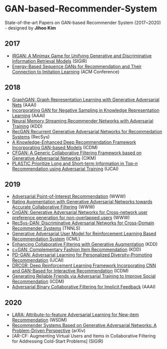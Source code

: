 # GAN-based-Recommender-System
State-of-the-art Papers on GAN-based Recommender System (2017~2020) - designed by **Jihoo Kim**

## 2017
* [IRGAN: A Minimax Game for Unifying Generative and Discriminative Information Retrieval Models](https://arxiv.org/pdf/1705.10513.pdf) (SIGIR)
* [Energy-Based Sequence GANs for Recommendation and Their Connection to Imitation Learning](https://arxiv.org/pdf/1706.09200.pdf) (ACM Conference)

## 2018
* [GraphGAN: Graph Representation Learning with Generative Adversarial Nets](https://arxiv.org/pdf/1711.08267.pdf) (AAAI)
* [Incorporating GAN for Negative Sampling in Knowledge Representation Learning](https://aaai.org/ocs/index.php/AAAI/AAAI18/paper/view/16094/15907) (AAAI)
* [Neural Memory Streaming Recommender Networks with Adversarial Training](https://www.kdd.org/kdd2018/accepted-papers/view/neural-memory-streaming-recommender-networks-with-adversarial-training) (KDD)
* [RecGAN Recurrent Generative Adversarial Networks for Recommedation Systems](http://www.brianlim.net/wordpress/wp-content/uploads/2018/08/recsys2018-recgan-recommender.pdf) (RecSys)
* [A Knowledge-Enhanced Deep Recommendation Framework Incorporating GAN-based Models](http://gdm.fudan.edu.cn/GDMWiki/attach/By%20year/Yang_ICDM18final.pdf) (ICDM)
* [CFGAN: A Generic Collaborative Filtering Framework based on Generative Adversarial Networks](https://dl.acm.org/citation.cfm?id=3271743) (CIKM)
* [PLASTIC Prioritize Long and Short-term Information in Top-n Recommendation using Adversarial Training](https://www.ijcai.org/proceedings/2018/0511.pdf) (IJCAI)


## 2019
* [Adversarial Point-of-Interest Recommendation](http://www.terpconnect.umd.edu/~kpzhang/paper/Adversarial_POI.pdf) (WWW)
* [Rating Augmentation with Generative Adversarial Networks towards Accurate Collaborative Filtering](https://dl.acm.org/citation.cfm?id=3313413) (WWW)
* [CnGAN: Generative Adversarial Networks for Cross-network user preference generation for non-overlapped users](https://dl.acm.org/citation.cfm?id=3308558.3313733) (WWW)
* [RecSys-DAN: Discriminative Adversarial Networks for Cross-Domain Recommender Systems](https://arxiv.org/pdf/1903.10794.pdf) (TNNLS)
* [Generative Adversarial User Model for Reinforcement Learning Based Recommendation System](http://proceedings.mlr.press/v97/chen19f/chen19f.pdf) (ICML)
* [Enhancing Collaborative Filtering with Generative Augmentation](https://dl.acm.org/citation.cfm?id=3330873) (KDD)
* [c+GAN: Complementary Fashion Item Recommendation](https://arxiv.org/pdf/1906.05596.pdf) (KDD)
* [PD-GAN: Adversarial Learning for Personalized Diversity-Promoting Recommendation](https://www.ijcai.org/Proceedings/2019/0537.pdf) (IJCAI)
* [DRCGR: Deep Reinforcement Learning Framework Incorporating CNN and GAN-Based for Interactive Recommendation](https://ieeexplore.ieee.org/stamp/stamp.jsp?tp=&arnumber=8970700) (ICDM)
* [Generating Reliable Friends via Adversarial Training to Improve Social Recommendation](https://arxiv.org/pdf/1909.03529.pdf) (ICDM)
* [Adversarial Binary Collaborative Filtering for Implicit Feedback](https://www.aaai.org/ojs/index.php/AAAI/article/view/4460) (AAAI)

## 2020
* [LARA: Attribute-to-feature Adversarial Learning for New-item Recommendation](https://dl.acm.org/doi/abs/10.1145/3336191.3371805) (WSDM)
* [Recommender Systems Based on Generative Adversarial Networks: A Problem-Driven Perspective](https://arxiv.org/pdf/2003.02474.pdf) (arXiv)
* [AR-CF: Augmenting Virtual Users and Items in Collaborative Filtering for Addressing Cold-Start Problems] (SIGIR)


